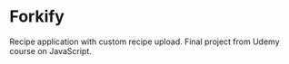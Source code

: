 # Forkify

Recipe application with custom recipe upload. 
Final project from Udemy course on JavaScript.
